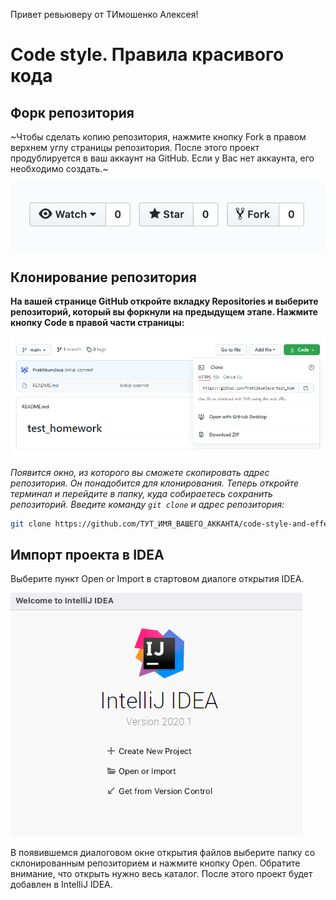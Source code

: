 ﻿Привет ревьюверу от ТИмошенко Алексея!
# Code style. Правила красивого кода

## Форк репозитория

~Чтобы сделать копию репозитория, нажмите кнопку Fork в правом верхнем углу страницы репозитория. После этого проект продублируется в ваш аккаунт на GitHub. Если у Вас нет аккаунта, его необходимо создать.~

![fork button](https://raw.githubusercontent.com/PraktikumJava/public-resources/master/fork.png)

## Клонирование репозитория

**На вашей странице GitHub откройте вкладку Repositories и выберите репозиторий, который вы форкнули на предыдущем этапе. Нажмите кнопку Code в правой части страницы:**

![fork button](https://raw.githubusercontent.com/PraktikumJava/public-resources/master/clone.png)


*Появится окно, из которого вы сможете скопировать адрес репозитория. Он понадобится для клонирования. Теперь откройте терминал и перейдите в папку, куда собираетесь сохранить репозиторий. Введите команду `git clone` и адрес репозитория:*

```bash
git clone https://github.com/ТУТ_ИМЯ_ВАШЕГО_АККАНТА/code-style-and-effective-work-in-ide-code-style.git
```

## Импорт проекта в IDEA

Выберите пункт Open or Import в стартовом диалоге открытия IDEA.

![fork button](https://raw.githubusercontent.com/PraktikumJava/public-resources/master/import.png)

В появившемся диалоговом окне открытия файлов выберите папку со склонированным репозиторием и нажмите кнопку Open. Обратите внимание, что открыть нужно весь каталог. После этого проект будет добавлен в IntelliJ IDEA.


